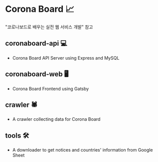 # Corona Board 📈

"코로나보드로 배우는 실전 웹 서비스 개발" 참고

## coronaboard-api 💻

- Corona Board API Server using Express and MySQL

## coronaboard-web 🖥

- Corona Board Frontend using Gatsby
  
## crawler 🕷

- A crawler collecting data for Corona Board

## tools 🛠

- A downloader to get notices and countries' information from Google Sheet
